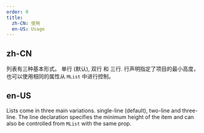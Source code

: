 ```yaml
---
order: 0
title:
  zh-CN: 使用
  en-US: Usage
---
```


## zh-CN

列表有三种基本形式。 单行 (默认), 双行 和 三行. 行声明指定了项目的最小高度，也可以使用相同的属性从 `MList` 中进行控制。

## en-US

Lists come in three main variations. single-line (default), two-line and three-line. The line declaration specifies the
minimum height of the item and can also be controlled from `MList` with the same prop.
